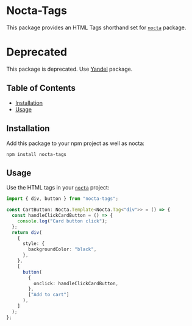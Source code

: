 # Nocta-Tags

This package provides an HTML Tags shorthand set for [`nocta`](https://www.npmjs.com/package/nocta) package.

# Deprecated

This package is deprecated. Use [Yandel](https://www.npmjs.com/package/yandel) package.

## Table of Contents

- [Installation](#installation)
- [Usage](#usage)

## Installation

Add this package to your npm project as well as nocta:

```
npm install nocta-tags
```

## Usage

Use the HTML tags in your [`nocta`](https://www.npmjs.com/package/nocta) project:

```ts
import { div, button } from "nocta-tags";

const CartButton: Nocta.Template<Nocta.Tag<"div">> = () => {
  const handleClickCardButton = () => {
    console.log("Card button click");
  };
  return div(
    {
      style: {
        backgroundColor: "black",
      },
    },
    [
      button(
        {
          onclick: handleClickCardButton,
        },
        ["Add to cart"]
      ),
    ]
  );
};
```
